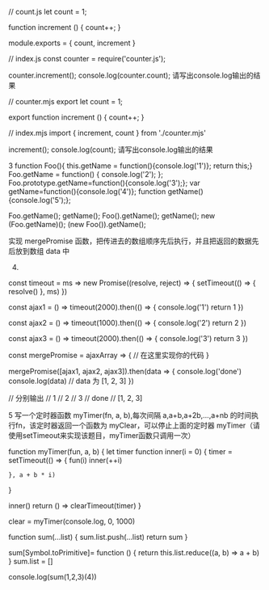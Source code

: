 
// count.js
let count = 1;

function increment () {
  count++;
}

module.exports = {
  count,
  increment
}

// index.js
const counter = require('counter.js');

counter.increment();
console.log(counter.count); 
请写出console.log输出的结果


// counter.mjs
export let count = 1;

export function increment () {
  count++;
}

// index.mjs
import { increment, count } from './counter.mjs'

increment();
console.log(count); 
请写出console.log输出的结果


3
function Foo(){ this.getName = function(){console.log('1')}; return this;}
Foo.getName = function() { console.log('2'); };
Foo.prototype.getName=function(){console.log('3');};
var getName=function(){console.log('4')};
function getName(){console.log('5');};



Foo.getName();
getName();
Foo().getName();
getName();
new (Foo.getName)();
(new Foo()).getName();

实现 mergePromise 函数，把传进去的数组顺序先后执行，并且把返回的数据先后放到数组 data 中

4.
const timeout = ms =>
  new Promise((resolve, reject) => {
    setTimeout(() => {
      resolve()
    }, ms)
  })

const ajax1 = () =>
  timeout(2000).then(() => {
    console.log('1')
    return 1
  })

const ajax2 = () =>
  timeout(1000).then(() => {
    console.log('2')
    return 2
  })

const ajax3 = () =>
  timeout(2000).then(() => {
    console.log('3')
    return 3
  })

const mergePromise = ajaxArray => {
  // 在这里实现你的代码
}

mergePromise([ajax1, ajax2, ajax3]).then(data => {
  console.log('done')
  console.log(data) // data 为 [1, 2, 3]
})

// 分别输出
// 1
// 2
// 3
// done
// [1, 2, 3]


5
写一个定时器函数 myTimer(fn, a, b),每次间隔 a,a+b,a+2b,...,a+nb 的时间执行fn，该定时器返回一个函数为 myClear，可以停止上面的定时器 myTimer（请使用setTimeout来实现该题目，myTimer函数只调用一次）


function myTimer(fun, a, b) {
  let timer
  function inner(i = 0) {
    timer = setTimeout(() => {
      fun(i)
      inner(++i)

    }, a + b * i)
  }

  inner()
  return () => clearTimeout(timer)
}

clear = myTimer(console.log, 0, 1000)

function sum(...list) {
    sum.list.push(...list)
    return sum
}

sum[Symbol.toPrimitive]= function () {
    return this.list.reduce((a, b) => a + b)
}
sum.list = []

console.log(sum(1,2,3)(4)) 